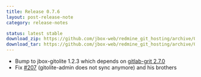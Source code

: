 ```yaml
---
title: Release 0.7.6
layout: post-release-note
category: release-notes

status: latest stable
download_zip: https://github.com/jbox-web/redmine_git_hosting/archive/0.7.6.zip
download_tar: https://github.com/jbox-web/redmine_git_hosting/archive/0.7.6.tar.gz
---
```


* Bump to jbox-gitolite 1.2.3 which depends on [gitlab-grit 2.7.0](https://github.com/gitlabhq/grit/blob/master/History.txt)
* Fix [#207](https://github.com/jbox-web/redmine_git_hosting/issues/207) (gitolite-admin does not sync anymore) and his brothers
